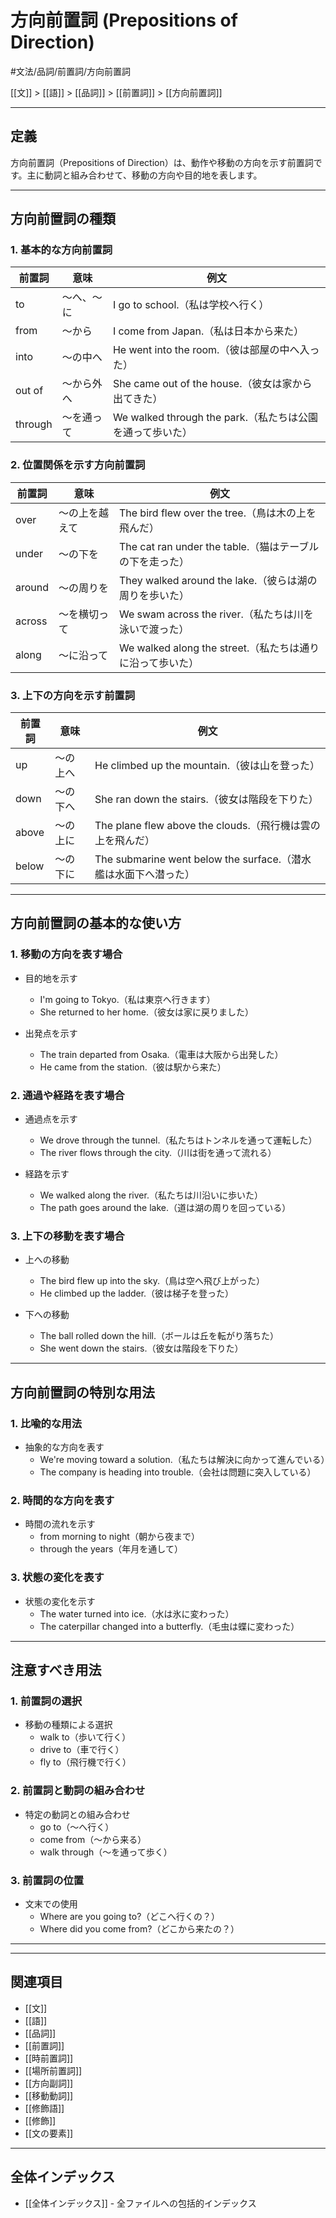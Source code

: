 ﻿# 方向前置詞 (Prepositions of Direction)

#文法/品詞/前置詞/方向前置詞

[[文]] > [[語]] > [[品詞]] > [[前置詞]] > [[方向前置詞]]

---

## 定義
方向前置詞（Prepositions of Direction）は、動作や移動の方向を示す前置詞です。主に動詞と組み合わせて、移動の方向や目的地を表します。

---

## 方向前置詞の種類

### 1. 基本的な方向前置詞
| 前置詞 | 意味 | 例文 |
|--------|------|------|
| to | ～へ、～に | I go to school.（私は学校へ行く） |
| from | ～から | I come from Japan.（私は日本から来た） |
| into | ～の中へ | He went into the room.（彼は部屋の中へ入った） |
| out of | ～から外へ | She came out of the house.（彼女は家から出てきた） |
| through | ～を通って | We walked through the park.（私たちは公園を通って歩いた） |

### 2. 位置関係を示す方向前置詞
| 前置詞 | 意味 | 例文 |
|--------|------|------|
| over | ～の上を越えて | The bird flew over the tree.（鳥は木の上を飛んだ） |
| under | ～の下を | The cat ran under the table.（猫はテーブルの下を走った） |
| around | ～の周りを | They walked around the lake.（彼らは湖の周りを歩いた） |
| across | ～を横切って | We swam across the river.（私たちは川を泳いで渡った） |
| along | ～に沿って | We walked along the street.（私たちは通りに沿って歩いた） |

### 3. 上下の方向を示す前置詞
| 前置詞 | 意味 | 例文 |
|--------|------|------|
| up | ～の上へ | He climbed up the mountain.（彼は山を登った） |
| down | ～の下へ | She ran down the stairs.（彼女は階段を下りた） |
| above | ～の上に | The plane flew above the clouds.（飛行機は雲の上を飛んだ） |
| below | ～の下に | The submarine went below the surface.（潜水艦は水面下へ潜った） |

---

## 方向前置詞の基本的な使い方

### 1. 移動の方向を表す場合
- 目的地を示す
  - I'm going to Tokyo.（私は東京へ行きます）
  - She returned to her home.（彼女は家に戻りました）

- 出発点を示す
  - The train departed from Osaka.（電車は大阪から出発した）
  - He came from the station.（彼は駅から来た）

### 2. 通過や経路を表す場合
- 通過点を示す
  - We drove through the tunnel.（私たちはトンネルを通って運転した）
  - The river flows through the city.（川は街を通って流れる）

- 経路を示す
  - We walked along the river.（私たちは川沿いに歩いた）
  - The path goes around the lake.（道は湖の周りを回っている）

### 3. 上下の移動を表す場合
- 上への移動
  - The bird flew up into the sky.（鳥は空へ飛び上がった）
  - He climbed up the ladder.（彼は梯子を登った）

- 下への移動
  - The ball rolled down the hill.（ボールは丘を転がり落ちた）
  - She went down the stairs.（彼女は階段を下りた）

---

## 方向前置詞の特別な用法

### 1. 比喩的な用法
- 抽象的な方向を表す
  - We're moving toward a solution.（私たちは解決に向かって進んでいる）
  - The company is heading into trouble.（会社は問題に突入している）

### 2. 時間的な方向を表す
- 時間の流れを示す
  - from morning to night（朝から夜まで）
  - through the years（年月を通して）

### 3. 状態の変化を表す
- 状態の変化を示す
  - The water turned into ice.（水は氷に変わった）
  - The caterpillar changed into a butterfly.（毛虫は蝶に変わった）

---

## 注意すべき用法

### 1. 前置詞の選択
- 移動の種類による選択
  - walk to（歩いて行く）
  - drive to（車で行く）
  - fly to（飛行機で行く）

### 2. 前置詞と動詞の組み合わせ
- 特定の動詞との組み合わせ
  - go to（～へ行く）
  - come from（～から来る）
  - walk through（～を通って歩く）

### 3. 前置詞の位置
- 文末での使用
  - Where are you going to?（どこへ行くの？）
  - Where did you come from?（どこから来たの？）

---

---

## 関連項目
- [[文]]
- [[語]]
- [[品詞]]
- [[前置詞]]
- [[時前置詞]]
- [[場所前置詞]]
- [[方向副詞]]
- [[移動動詞]]
- [[修飾語]]
- [[修飾]]
- [[文の要素]]

---

## 全体インデックス
- [[全体インデックス]] - 全ファイルへの包括的インデックス 